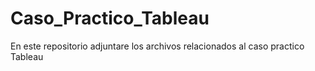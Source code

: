 # Caso_Practico_Tableau
En este repositorio adjuntare los archivos relacionados al caso practico Tableau
